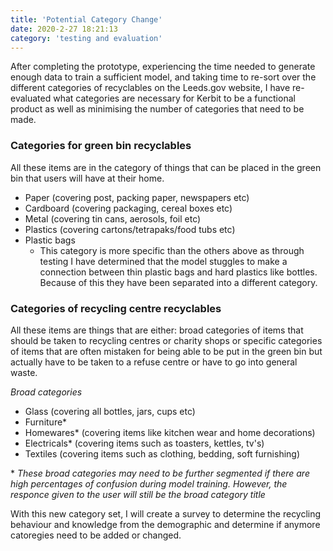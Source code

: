 ```yaml
---
title: 'Potential Category Change'
date: 2020-2-27 18:21:13
category: 'testing and evaluation'
---
```


After completing the prototype, experiencing the time needed to generate enough data to train a sufficient model, and taking time to re-sort over the different categories of recyclables on the Leeds.gov website, I have re-evaluated what categories are necessary for Kerbit to be a functional product as well as minimising the number of categories that need to be made.

### Categories for green bin recyclables

All these items are in the category of things that can be placed in the green bin that users will have at their home.

- Paper (covering post, packing paper, newspapers etc)
- Cardboard (covering packaging, cereal boxes etc)
- Metal (covering tin cans, aerosols, foil etc)
- Plastics (covering cartons/tetrapaks/food tubs etc)
- Plastic bags
  - This category is more specific than the others above as through testing I have determined that the model stuggles to make a connection between thin plastic bags and hard plastics like bottles. Because of this they have been separated into a different category.

### Categories of recycling centre recyclables

All these items are things that are either: broad categories of items that should be taken to recycling centres or charity shops or specific categories of items that are often mistaken for being able to be put in the green bin but actually have to be taken to a refuse centre or have to go into general waste.

_Broad categories_

- Glass (covering all bottles, jars, cups etc)
- Furniture\*
- Homewares\* (covering items like kitchen wear and home decorations)
- Electricals\* (covering items such as toasters, kettles, tv's)
- Textiles (covering items such as clothing, bedding, soft furnishing)

\* _These broad categories may need to be further segmented if there are high percentages of confusion during model training. However, the responce given to the user will still be the broad category title_

With this new category set, I will create a survey to determine the recycling behaviour and knowledge from the demographic and determine if anymore catoregies need to be added or changed.
